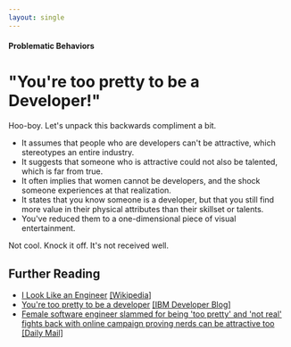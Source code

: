 ```yaml
---
layout: single
---
```


#### Problematic Behaviors

# "You're too pretty to be a Developer!"

Hoo-boy. Let's unpack this backwards compliment a bit.

* It assumes that people who are developers can't be attractive, which stereotypes an entire industry.
* It suggests that someone who is attractive could not also be talented, which is far from true.
* It often implies that women cannot be developers, and the shock someone experiences at that realization.
* It states that you know someone is a developer, but that you still find more value in their physical attributes than their skillset or talents.
* You've reduced them to a one-dimensional piece of visual entertainment.

Not cool. Knock it off. It's not received well.

## Further Reading

* [I Look Like an Engineer](https://en.wikipedia.org/wiki/I_Look_Like_an_Engineer) [[Wikipedia]](https://en.wikipedia.org/)
* [You're too pretty to be a developer](https://developer.ibm.com/dwblog/2016/youre-too-pretty-to-be-a-developer/) [[IBM Developer Blog]](https://developer.ibm.com)
* [Female software engineer slammed for being 'too pretty' and 'not real' fights back with online campaign proving nerds can be attractive too](https://www.dailymail.co.uk/news/article-3187011/Female-software-engineer-slammed-pretty-not-real-fights-campaign-prove-nerds-attractive-too.html) [[Daily Mail]](https://www.dailymail.co.uk)